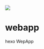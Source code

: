 <a href="https://travis-ci.org/alexebube/webapp"><img src="https://travis-ci.org/alexebube/webapp.svg?branch=master" /></a>
======

webapp
======

hexo WepApp
